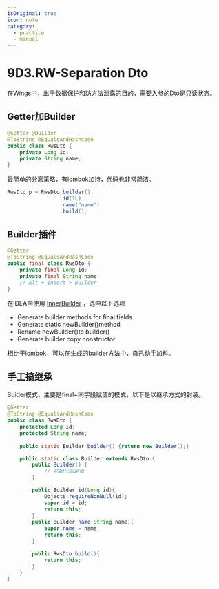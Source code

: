 ```yaml
---
isOriginal: true
icon: note
category:
  - practice
  - manual
---
```


# 9D3.RW-Separation Dto

在Wings中，出于数据保护和防方法泄露的目的，需要入参的Dto是只读状态。

## Getter加Builder

```java
@Getter @Builder
@ToString @EqualsAndHashCode
public class RwsDto {
    private Long id;
    private String name;
}
```

最简单的分离策略，有lombok加持，代码也非常简洁。

```java
RwsDto p = RwsDto.builder()
                 .id(1L)
                 .name("name")
                 .build();
```

## Builder插件

```java
@Getter
@ToString @EqualsAndHashCode
public final class RwsDto {
    private final Long id;
    private final String name;
    // Alt + Insert > Builder
}
```

在IDEA中使用 [InnerBuilder](https://plugins.jetbrains.com/plugin/7354-innerbuilder) ，选中以下选项

* Generate builder methods for final fields
* Generate static newBuilder()method
* Rename newBuilder()to builder()
* Generate builder copy constructor

相比于lombok，可以在生成的builder方法中，自己动手加料。

## 手工搞继承

Buider模式，主要是final+同字段赋值的模式，以下是以继承方式的封装。

```java
@Getter
@ToString @EqualsAndHashCode
public class RwsDto {
    protected Long id;
    protected String name;
    
    public static Builder builder() {return new Builder();}

    public static class Builder extends RwsDto {
        public Builder() {
            // 初始化固定值
        }

        public Builder id(Long id){
            Objects.requireNonNull(id);
            super.id = id;
            return this;
        }
        public Builder name(String name){
            super.name = name;
            return this;
        }

        public RwsDto build(){
            return this;
        }
    }
}
```

